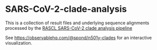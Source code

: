 # SARS-CoV-2-clade-analysis

This is a collection of result files and underlying sequence alignments processed by the [RASCL SARS-CoV-2 clade analysis pipeline](https://github.com/veg/SARS-CoV-2/tree/compact/clades)

See https://observablehq.com/@spond/n501y-clades for an interactive visualization.
